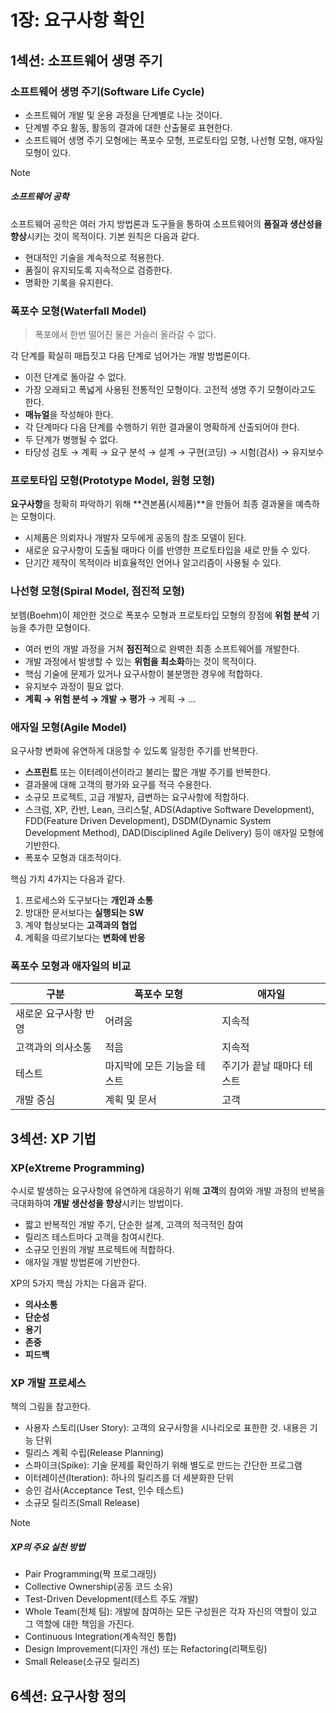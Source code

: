 # 1장: 요구사항 확인

## 1섹션: 소프트웨어 생명 주기

### 소프트웨어 생명 주기(Software Life Cycle)

- 소프트웨어 개발 및 운용 과정을 단계별로 나눈 것이다.
- 단계별 주요 활동, 활동의 결과에 대한 산출물로 표현한다.
- 소프트웨어 생명 주기 모형에는 폭포수 모형, 프로토타입 모형, 나선형 모형, 애자일 모형이 있다.

> [!NOTE]
>
> ##### 소프트웨어 공학
>
> 소프트웨어 공학은 여러 가지 방법론과 도구들을 통하여 소프트웨어의 **품질과 생산성을 향상**시키는 것이 목적이다. 기본 원칙은 다음과 같다.
>
> - 현대적인 기술을 계속적으로 적용한다.
> - 품질이 유지되도록 지속적으로 검증한다.
> - 명확한 기록을 유지한다.

### 폭포수 모형(Waterfall Model)

> 폭포에서 한번 떨어진 물은 거슬러 올라갈 수 없다.

각 단계를 확실히 매듭짓고 다음 단계로 넘어가는 개발 방법론이다.

- 이전 단계로 돌아갈 수 없다.
- 가장 오래되고 폭넓게 사용된 전통적인 모형이다. 고전적 생명 주기 모형이라고도 한다.
- **매뉴얼**을 작성해야 한다.
- 각 단계마다 다음 단계를 수행하기 위한 결과물이 명확하게 산출되어야 한다.
- 두 단계가 병행될 수 없다.
- 타당성 검토 → 계획 → 요구 분석 → 설계 → 구현(코딩) → 시험(검사) → 유지보수

### 프로토타입 모형(Prototype Model, 원형 모형)

**요구사항**을 정확히 파악하기 위해 **견본품(시제품)**을 만들어 최종 결과물을 예측하는 모형이다.

- 시제품은 의뢰자나 개발자 모두에게 공동의 참조 모델이 된다.
- 새로운 요구사항이 도출될 때마다 이를 반영한 프로토타입을 새로 만들 수 있다.
- 단기간 제작이 목적이라 비효율적인 언어나 알고리즘이 사용될 수 있다.

### 나선형 모형(Spiral Model, 점진적 모형)

보헴(Boehm)이 제안한 것으로 폭포수 모형과 프로토타입 모형의 장점에 **위험 분석** 기능을 추가한 모형이다.

- 여러 번의 개발 과정을 거쳐 **점진적**으로 완벽한 최종 소프트웨어를 개발한다.
- 개발 과정에서 발생할 수 있는 **위험을 최소화**하는 것이 목적이다.
- 핵심 기술에 문제가 있거나 요구사항이 불분명한 경우에 적합하다.
- 유지보수 과정이 필요 없다.
- **계획 → 위험 분석 → 개발 → 평가** → 계획 → ...

### 애자일 모형(Agile Model)

요구사항 변화에 유연하게 대응할 수 있도록 일정한 주기를 반복한다.

- **스프린트** 또는 이터레이션이라고 불리는 짧은 개발 주기를 반복한다.
- 결과물에 대해 고객의 평가와 요구를 적극 수용한다.
- 소규모 프로젝트, 고급 개발자, 급변하는 요구사항에 적합하다.
- 스크럼, XP, 칸반, Lean, 크리스탈, ADS(Adaptive Software Development), FDD(Feature Driven Development), DSDM(Dynamic System Development Method), DAD(Disciplined Agile Delivery) 등이 애자일 모형에 기반한다.
- 폭포수 모형과 대조적이다.

핵심 가치 4가지는 다음과 같다.

1. 프로세스와 도구보다는 **개인과 소통**
2. 방대한 문서보다는 **실행되는 SW**
3. 계약 협상보다는 **고객과의 협업**
4. 계획을 따르기보다는 **변화에 반응**

### 폭포수 모형과 애자일의 비교

| 구분                 | 폭포수 모형                 | 애자일                    |
| -------------------- | --------------------------- | ------------------------- |
| 새로운 요구사항 반영 | 어려움                      | 지속적                    |
| 고객과의 의사소통    | 적음                        | 지속적                    |
| 테스트               | 마지막에 모든 기능을 테스트 | 주기가 끝날 때마다 테스트 |
| 개발 중심            | 계획 및 문서                | 고객                      |

## 3섹션: XP 기법

### XP(eXtreme Programming)

수시로 발생하는 요구사항에 유연하게 대응하기 위해 **고객**의 참여와 개발 과정의 반복을 극대화하여 **개발 생산성을 향상**시키는 방법이다.

- 짧고 반복적인 개발 주기, 단순한 설계, 고객의 적극적인 참여
- 릴리즈 테스트마다 고객을 참여시킨다.
- 소규모 인원의 개발 프로젝트에 적합하다.
- 애자일 개발 방법론에 기반한다.

XP의 5가지 핵심 가치는 다음과 같다.

- **의사소통**
- **단순성**
- **용기**
- **존중**
- **피드백**

### XP 개발 프로세스

책의 그림을 참고한다.

- 사용자 스토리(User Story): 고객의 요구사항을 시나리오로 표한한 것. 내용은 기능 단위
- 릴리스 계획 수립(Release Planning)
- 스파이크(Spike): 기술 문제를 확인하기 위해 별도로 만드는 간단한 프로그램
- 이터레이션(Iteration): 하나의 릴리즈를 더 세분화한 단위
- 승인 검사(Acceptance Test, 인수 테스트)
- 소규모 릴리즈(Small Release)

> [!NOTE]
>
> ##### XP의 주요 실천 방법
>
> - Pair Programming(짝 프로그래밍)
> - Collective Ownership(공동 코드 소유)
> - Test-Driven Development(테스트 주도 개발)
> - Whole Team(전체 팀): 개발에 참여하는 모든 구성원은 각자 자신의 역할이 있고 그 역할에 대한 책임을 가진다.
> - Continuous Integration(계속적인 통합)
> - Design Improvement(디자인 개선) 또는 Refactoring(리팩토링)
> - Small Release(소규모 릴리즈)

## 6섹션: 요구사항 정의
